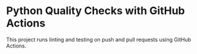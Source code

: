 # Python Quality Checks with GitHub Actions

This project runs linting and testing on push and pull requests using GitHub Actions.
